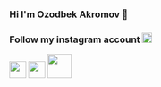 ### Hi I'm Ozodbek Akromov 👋
### Follow my instagram account <a href="https://www.instagram.com/avazvic___"><img src="https://png.pngtree.com/png-vector/20221018/ourmid/pngtree-instagram-icon-png-image_6315974.png" width="18px" margin-top="4px"></a>
<code><img src="https://w7.pngwing.com/pngs/201/90/png-transparent-logo-html-html5.png" width="30px"></code>
<code><img src="https://cdn.freebiesupply.com/logos/large/2x/css3-logo-png-transparent.png" width="30px"></code>
<code><img src="https://www.freepnglogos.com/uploads/javascript-png/javascript-logo-transparent-logo-javascript-images-3.png" width="43px"></code>
